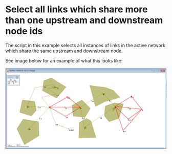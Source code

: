 # Select all links which share more than one upstream and downstream node ids
The script in this example selects all instances of links in the active network which share the same upstream and downstream node. 

See image below for an example of what this looks like:

![](png001.png)
